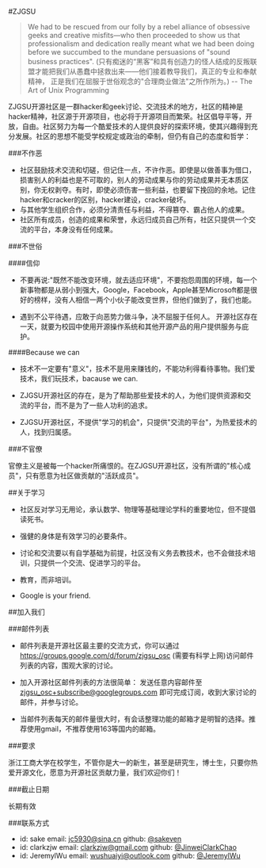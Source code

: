 #ZJGSU

> We had to be rescued from our folly by a rebel alliance of obsessive geeks and creative misfits—who then proceeded to show us that professionalism and dedication really meant what we had been doing before we succumbed to the mundane persuasions of "sound business practices". 
(只有痴迷的“黑客”和具有创造力的怪人结成的反叛联盟才能把我们从愚蠢中拯救出来——他们接着教导我们，真正的专业和奉献精神， 正是我们在屈服于世俗观念的"合理商业做法"之所作所为。) 
-- The Art of Unix Programming

ZJGSU开源社区是一群hacker和geek讨论、交流技术的地方，社区的精神是hacker精神，社区源于开源项目，也必将于开源项目而繁荣。社区倡导平等，开放，自由。社区努力为每一个酷爱技术的人提供良好的探索环境，使其兴趣得到充分发展。社区的思想不能受学校规定或政治的牵制，但仍有自己的态度和哲学：

###不作恶

+ 社区鼓励技术交流和切磋，但记住一点，不许作恶。即使是以做善事为借口，损害别人的利益也是不可取的，别人的劳动成果与你的劳动成果并无本质区别，你无权剥夺。有时，即使必须伤害一些利益，也要留下挽回的余地。记住hacker和cracker的区别，hacker建设，cracker破坏。
+ 与其他学生组织合作，必须分清责任与利益，不得篡夺、霸占他人的成果。
+ 社区所有成员，创造的成果和荣誉，永远归成员自己所有，社区只提供一个交流的平台，本身没有任何成果。


###不世俗

####信仰

+ 不要再说:"既然不能改变环境，就去适应环境"，不要抱怨周围的环境，每一个新事物都是从弱小到强大，Google，Facebook，Apple甚至Microsoft都是很好的榜样，没有人相信一两个小伙子能改变世界，但他们做到了，我们也能。

+ 遇到不公平待遇，应敢于向恶势力做斗争，决不屈服于任何人。 开源社区存在一天，就要为校园中使用开源操作系统和其他开源产品的用户提供服务与庇护。

####Because we can

+ 技术不一定要有"意义"，技术不是用来赚钱的，不能功利得看待事物。我们爱技术，我们玩技术，bacause we can.

+ ZJGSU开源社区的存在，是为了帮助那些爱技术的人，为他们提供资源和交流的平台，而不是为了一些人功利的追求。

+ ZJGSU开源社区，不提供"学习的机会"，只提供"交流的平台"，为热爱技术的人，找到归属感。

###不官僚

官僚主义是被每一个hacker所痛恨的。在ZJGSU开源社区，没有所谓的"核心成员"，只有愿意为社区做贡献的"活跃成员"。

##关于学习

+ 社区反对学习无用论，承认数学、物理等基础理论学科的重要地位，但不提倡读死书。

+ 强健的身体是有效学习的必要条件。

+ 讨论和交流要以有自学基础为前提，社区没有义务去教技术，也不会做技术培训，只提供一个交流、促进学习的平台。

+ 教育，而非培训。

+ Google is your friend.

##加入我们

###邮件列表

+ 邮件列表是开源社区最主要的交流方式，你可以通过 https://groups.google.com/d/forum/zjgsu_osc (需要有科学上网)访问邮件列表的内容，围观大家的讨论。

+ 加入开源社区邮件列表的方法很简单：
发送任意内容邮件至 zjgsu_osc+subscribe@googlegroups.com 即可完成订阅，收到大家讨论的邮件，并参与讨论。
+ 当邮件列表每天的邮件量很大时，有会话整理功能的邮箱才是明智的选择。推荐使用gmail，不推荐使用163等国内的邮箱。

###要求

浙江工商大学在校学生，不管你是大一的新生，甚至是研究生，博士生，只要你热爱开源文化，愿意为开源社区贡献力量，我们欢迎你们！

###截止日期

长期有效

###联系方式
+ id: sake             email: [jc5930@sina.cn](mailto:jc5930@sina.cn)                       github: [@sakeven](https://github.com/sakeven)
+ id: clarkzjw        email: [clarkzjw@gmail.com](mailto:clarkzjw@gmail.com)                github: [@JinweiClarkChao](https://github.com/JinweiClarkChao)
+ id: JeremylWu   email: [wushuaiyi@outlook.com](mailto:wushuaiyi@outlook.com)          github: [@JeremylWu](https://github.com/JeremylWu)